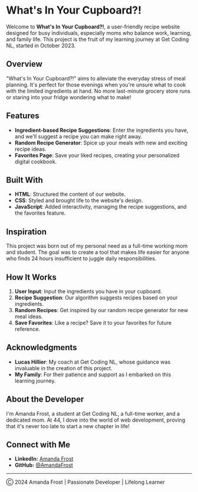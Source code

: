 # What's In Your Cupboard?!

<!-- ![Logo](images/logo.png) -->

Welcome to **What's In Your Cupboard?!**, a user-friendly recipe website designed for busy individuals, especially moms who balance work, learning, and family life. This project is the fruit of my learning journey at Get Coding NL, started in October 2023.

## Overview

"What's In Your Cupboard?!" aims to alleviate the everyday stress of meal planning. It's perfect for those evenings when you're unsure what to cook with the limited ingredients at hand. No more last-minute grocery store runs or staring into your fridge wondering what to make!

## Features

- **Ingredient-based Recipe Suggestions**: Enter the ingredients you have, and we'll suggest a recipe you can make right away.
- **Random Recipe Generator**: Spice up your meals with new and exciting recipe ideas.
- **Favorites Page**: Save your liked recipes, creating your personalized digital cookbook.

## Built With

- **HTML**: Structured the content of our website.
- **CSS**: Styled and brought life to the website's design.
- **JavaScript**: Added interactivity, managing the recipe suggestions, and the favorites feature.

## Inspiration

This project was born out of my personal need as a full-time working mom and student. The goal was to create a tool that makes life easier for anyone who finds 24 hours insufficient to juggle daily responsibilities.

## How It Works

1. **User Input**: Input the ingredients you have in your cupboard.
2. **Recipe Suggestion**: Our algorithm suggests recipes based on your ingredients.
3. **Random Recipes**: Get inspired by our random recipe generator for new meal ideas.
4. **Save Favorites**: Like a recipe? Save it to your favorites for future reference.

## Acknowledgments

- **Lucas Hillier**: My coach at Get Coding NL, whose guidance was invaluable in the creation of this project.
- **My Family**: For their patience and support as I embarked on this learning journey.

## About the Developer

I'm Amanda Frost, a student at Get Coding NL, a full-time worker, and a dedicated mom. At 44, I dove into the world of web development, proving that it's never too late to start a new chapter in life!

## Connect with Me

- **LinkedIn:** [Amanda Frost](https://www.linkedin.com/in/amanda-frost-51833629a/)
- **GitHub:** [@AmandaFrost](https://github.com/Amandafrost79/Amandafrost79.git)

---

Ⓒ 2024 Amanda Frost | Passionate Developer | Lifelong Learner
